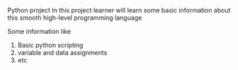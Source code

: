 Python project
In this project learner will learn some basic information about this smooth
high-level programming language

Some information like
1. Basic python scripting 
2. variable and data assignments
3. etc

